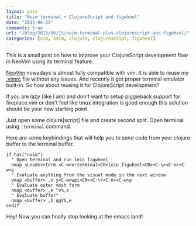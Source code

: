 ```yaml
---
layout: post
title: "Nvim terminal + ClojureScript and figwheel"
date: "2015-06-15"
comments: true
url: "/blog/2015/06/15/nvim-terminal-plus-clojurescript-and-figwheel/"
categories: [vim, nvim, clojure, clojurescript, figwheel]
---
```


This is a small post on how to improve your ClojureScript development flow in NeoVim using its terminal feature.

<!--more-->

[NeoVim](https://neovim.io/) nowadays is almost fully compatible with vim.
It is able to reuse my [.vimrc](https://github.com/Gonzih/.vim/blob/master/vimrc) file without any issues.
And recently it got proper terminal emulator built-in.
So how about reusing it for ClojureScript development?

If you are lazy (like I am) and don't want to setup piggieback support
for fireplace.vim or don't feel like tmux integration is good enough
this solution should be your new starting point.

Just open some clojure[script] file and create second split.
Open terminal using `:terminal` command.

Here are some keybindings that will help you to send code from
your clojure buffer to the terminal buffer.

```vim
if has("nvim")
  " Open terminal and run lein figwheel
  nmap <Leader>term <C-w>v:terminal<CR>lein figwheel<CR><C-\><C-n><C-w>p
  " Evaluate anything from the visual mode in the next window
  vmap <buffer> ,e y<C-w>wpi<CR><C-\><C-n><C-w>p
  " Evaluate outer most form
  nmap <buffer> ,e ^v%,e
  " Evaluate buffer"
  nmap <buffer> ,b ggVG,e
endif
```

Hey! Now you can finally stop looking at the emacs land!
